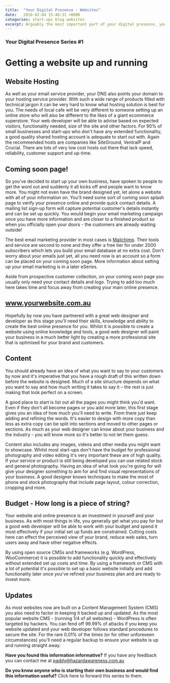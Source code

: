 ```yaml
---
title:  "Your Digital Presence - Websites"
date:   2016-02-04 15:46:31 +0800
categories: start-ups blog websites
excerpt: Arguably the most important part of your digital presence, your web presence should put your best foot forward.
---
```


### Your Digital Presence Series #1

# Getting a website up and running

## Website Hosting

As well as your email service provider, your DNS also points your domain to your hosting service provider. With such a wide range of products filled with technical jargon it can be very hard to know what hosting solution is best for you. The needs of local cafe will be very different to someone setting up an online store who will also be different to the likes of a giant ecommerce superstore. Your web developer will be able to advise based on expected visitors, functionality needed, size of the site and other factors. For 90% of small businesses and start-ups who don't have any extended functionality, a good quality shared hosting account is adequate to start out with. Again the recommended hosts are companies like SiteGround, VentraIP and Crucial. There are lots of very low cost hosts out there that lack speed, reliability, customer support and up-time.   

## Coming soon page!

So you've decided to start up your own business, have spoken to people to get the word out and suddenly it all kicks off and people want to know more. You might not even have the brand designed yet, let alone a website with all of your information on. You'll need some sort of coming soon splash page to verify your presence online and provide quick contact details. A mailing list sign-up form will capture potential customer's details instantly and can be set up quickly. You would begin your email marketing campaign once you have more information and are closer to a finished product so when you officially open your doors - the customers are already waiting outside!

The best email marketing provider in most cases is [Mailchimp](http://mailchimp.com). Their tools and service are second to none and they offer a free tier for under 2000 subscribers which lets you build your email database at no extra cost. Don't worry about your emails just yet, all you need now is an account so a form can be placed on your coming soon page. More information about setting up your email marketing is in a later eSeries.

Aside from prospective customer collection, on your coming soon page you usually only need your contact details and logo. Trying to add too much here takes time and focus away from creating your main online presence.

## www.yourwebsite.com.au

Hopefully by now you have partnered with a great web designer and developer as this stage you'll need their skills, knowledge and ability to create the best online presence for you. Whilst it is possible to create a website using online knowledge and tools, a good web designer will paint your business in a much better light by creating a more professional site that is optimised for your brand and customers.

## Content

You should already have an idea of what you want to say to your customers by now and it's imperative that you have a rough draft of this written down before the website is designed. Much of a site structure depends on what you want to say and how much writing it takes to say it – the rest is just making that look perfect on a screen.

A good place to start is list out all the pages you might think you'd want. Even if they don't all become pages or you add more later, this first stage gives you an idea of how much you'll need to write. From there just keep adding and refining the words. It's easier to design with more copy than less as extra copy can be split into sections and moved to other pages or sections. As much as your web designer can know about your business and the industry - you will know more so it's better to not let them guess. 

Content also includes any images, videos and other media you might want to showcase. Whilst most start-ups don't have the budget for professional photography and video editing it's very important these are of high quality. If your service or product is still being developed you can use related stock and general photography. Having an idea of what look you're going for will give your designer something to aim for and find visual representations of your business. A good designer knows techniques to make the most of phone and stock photography that include page layout, colour correction, cropping and more.

## Budget - How long is a piece of string? 

Your website and online presence is an investment in yourself and your business. As with most things in life, you generally get what you pay for but a good web developer will be able to work with your budget and spend it most effectively if your initial set up funds are constrained. Cutting costs here can effect the perceived view of your brand, reduce web sales, turn users away and have other negative effects. 

By using open source CMSs and frameworks (e.g. WordPress, WooCommerce) it is possible to add functionality quickly and effectively without extended set up costs and time. By using a framework or CMS with a lot of potential it's possible to set up a basic website initially and add functionality later once you've refined your business plan and are ready to invest more.

## Updates

As most websites now are built on a Content Management System (CMS) you also need to factor in keeping it backed up and updated. As the most popular website CMS - (running 1/4 of all websites) - WordPress is often targeted by hackers. You can fend off 99.99% of attacks if you keep you website updated and your web developer follows standard procedures to secure the site. For the rare 0.01% of the times (or for other unforeseen circumstances) you'll need a regular backup to ensure your website is up and running straight away.  


**Have you found this information informative?** If you have any feedback you can contact me at paddy@hazardawareness.com.au

**Do you know anyone who is starting their own business and would find this information useful?** Click here to forward this series to them.